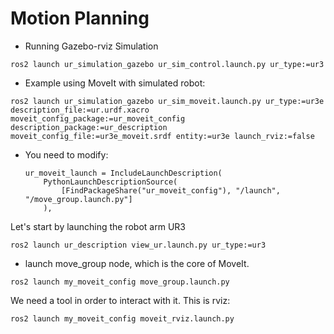 # Motion Planning

- Running Gazebo-rviz Simulation
```
ros2 launch ur_simulation_gazebo ur_sim_control.launch.py ur_type:=ur3
```

- Example using MoveIt with simulated robot:
```
ros2 launch ur_simulation_gazebo ur_sim_moveit.launch.py ur_type:=ur3e description_file:=ur.urdf.xacro moveit_config_package:=ur_moveit_config description_package:=ur_description moveit_config_file:=ur3e_moveit.srdf entity:=ur3e launch_rviz:=false
```
- You need to modify:
    ````shell
    ur_moveit_launch = IncludeLaunchDescription(
        PythonLaunchDescriptionSource(
            [FindPackageShare("ur_moveit_config"), "/launch", "/move_group.launch.py"]
        ),
    ````

Let's start by launching the robot arm UR3
````shell
ros2 launch ur_description view_ur.launch.py ur_type:=ur3
````
- launch move_group node, which is the core of MoveIt.
````shell
ros2 launch my_moveit_config move_group.launch.py
````
We  need a tool in order to interact with it. This is rviz:
````shell
ros2 launch my_moveit_config moveit_rviz.launch.py
````
